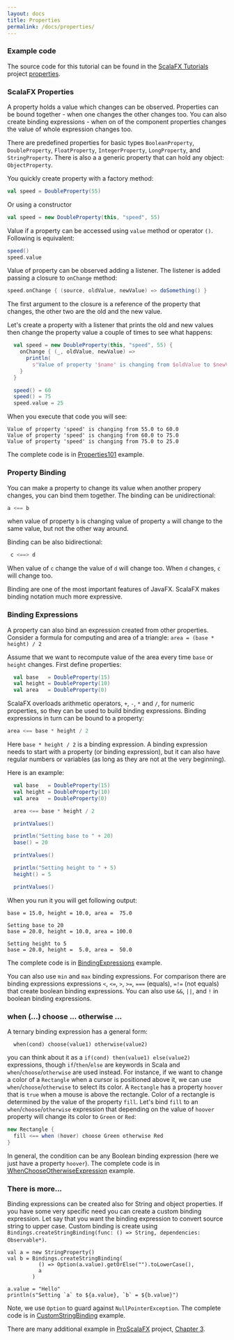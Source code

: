 ```yaml
---
layout: docs
title: Properties
permalink: /docs/properties/
---
```


### Example code


The source code for this tutorial can be found in the [ScalaFX Tutorials](https://github.com/scalafx/ScalaFX-Tutorials) project [properties](https://github.com/scalafx/ScalaFX-Tutorials/tree/master/properties).

### ScalaFX Properties

A property holds a value which changes can be observed. Properties can be bound together - when one changes the other changes too. You can also create binding expressions - when on of the component properties changes the value of whole expression changes too.

There are predefined properties for basic types `BooleanProperty`, `DoubleProperty`, `FloatProperty`, `IntegerProperty`, `LongProperty`, and `StringProperty`. There is also a a generic property that can hold any object: `ObjectProperty`.

You quickly create property with a factory method:

```scala
val speed = DoubleProperty(55)
```

Or using a constructor

```scala
val speed = new DoubleProperty(this, "speed", 55)
```

Value if a property can be accessed using `value` method or operator `()`. Following is equivalent:

```scala
speed()
speed.value
``` 

Value of property can be observed adding a listener. The listener is added passing a closure to `onChange` method:

```scala
speed.onChange { (source, oldValue, newValue) => doSomething() }

```
The first argument to the closure is a reference of the property that changes, the other two are the old and the new value. 

Let's create a property with a listener that prints the old and new values then change the property value a couple of times to see what happens:

```scala
  val speed = new DoubleProperty(this, "speed", 55) {
    onChange { (_, oldValue, newValue) =>
      println(
        s"Value of property '$name' is changing from $oldValue to $newValue")
    }
  }

  speed() = 60
  speed() = 75
  speed.value = 25
```

When you execute that code you will see:

```
Value of property 'speed' is changing from 55.0 to 60.0
Value of property 'speed' is changing from 60.0 to 75.0
Value of property 'speed' is changing from 75.0 to 25.0
```

The complete code is in [Properties101](https://github.com/scalafx/ScalaFX-Tutorials/blob/master/properties/src/main/scala/org/scalafx/tutorials/properties/Properties101.scala) example.

### Property Binding

You can make a property to change its value when another propery changes, you can bind them together. The binding can be unidirectional:

```scala
a <== b
```

when value of property `b` is changing value of property `a` will change to the same value, but not the other way around. 

Binding can be also bidirectional:

```scala
 c <==> d
```
When value of `c` change the value of `d` will change too. When `d` changes, `c` will change too.

Binding are one of the most important features of JavaFX. ScalaFX makes binding notation much more expressive.

### Binding Expressions

A property can also bind an expression created from other properties. Consider a formula for computing and area of a triangle: `area = (base * height) / 2`

Assume that we want to recompute value of the area every time `base` or `height` changes. First define properties:

```scala
  val base   = DoubleProperty(15)
  val height = DoubleProperty(10)
  val area   = DoubleProperty(0)

```

ScalaFX overloads arithmetic operators, `+`, `-`, `*` and `/`, for numeric properties, so they can be used to build binding expressions. Binding expressions in turn can be bound to a property:

```scala
area <== base * height / 2

```
Here `base * height / 2` is a binding expression. A binding expression needs to start with a property (or binding expression), but it can also have regular numbers or variables (as long as they are not at the very beginning).

Here is an example:

```scala
  val base   = DoubleProperty(15)
  val height = DoubleProperty(10)
  val area   = DoubleProperty(0)

  area <== base * height / 2

  printValues()

  println("Setting base to " + 20)
  base() = 20

  printValues()

  println("Setting height to " + 5)
  height() = 5

  printValues()

```

When you run it you will get following output:

```
base = 15.0, height = 10.0, area =  75.0

Setting base to 20
base = 20.0, height = 10.0, area = 100.0

Setting height to 5
base = 20.0, height =  5.0, area =  50.0
```


The complete code is in [BindingExpressions](https://github.com/scalafx/ScalaFX-Tutorials/blob/master/properties/src/main/scala/org/scalafx/tutorials/properties/BindingExpressions.scala) example.

You can also use `min` and `max` binding expressions. For comparison there are binding expressions expressions `<`, `<=`, `>`, `>=`, `===` (equals), `=!=` (not equals) that create boolean binding expressions. You can also use `&&`, `||`, and `!` in boolean binding expressions.

### when (...) choose ... otherwise ...

A ternary binding expression has a general form:

```
  when(cond) choose(value1) otherwise(value2)
```
you can think about it as a `if(cond) then(value1) else(value2)` expressions, though `if`/`then`/`else` are keywords in Scala and `when`/`choose`/`otherwise` are used instead. For instance, if we want to change a color of a `Rectangle` when a cursor is positioned above it, we can use `when`/`choose`/`otherwise` to select its color. A `Rectangle` has a property `hoover` that is `true` when a mouse is above the rectangle. Color of a rectangle is determined by the value of the property `fill`. Let's bind `fill` to an `when`/`choose`/`otherwise` expression that depending on the value of `hoover` property will change its color to `Green` or `Red`:

```scala
new Rectangle {
  fill <== when (hover) choose Green otherwise Red
}
```

In general, the condition can be any Boolean binding expression (here we just have a property `hoover`). The complete code is in [WhenChooseOtherwiseExpression](https://github.com/scalafx/ScalaFX-Tutorials/blob/master/properties/src/main/scala/org/scalafx/tutorials/properties/WhenChooseOtherwiseExpression.scala) example.

### There is more...

Binding expressions can be created also for String and object properties. If you have some very specific need you can create a custom binding expression. Let say that you want the binding expression to convert source string to upper case. Custom binding is create using `Bindings.createStringBinding(func: () => String, dependencies: Observable*)`.

```
val a = new StringProperty()
val b = Bindings.createStringBinding(
          () => Option(a.value).getOrElse("").toLowerCase(),
          a
        )

a.value = "Hello"
println(s"Setting `a` to ${a.value}, `b` = ${b.value}")
```
Note, we use `Option` to guard against `NullPointerException`. The complete code is in [CustomStringBinding](https://github.com/scalafx/ScalaFX-Tutorials/blob/master/properties/src/main/scala/org/scalafx/tutorials/properties/CustomStringBinding.scala) example.

There are many additional example in [ProScalaFX](https://github.com/scalafx/ProScalaFX) project, [Chapter 3](https://github.com/scalafx/ProScalaFX/tree/master/src/proscalafx/ch03).